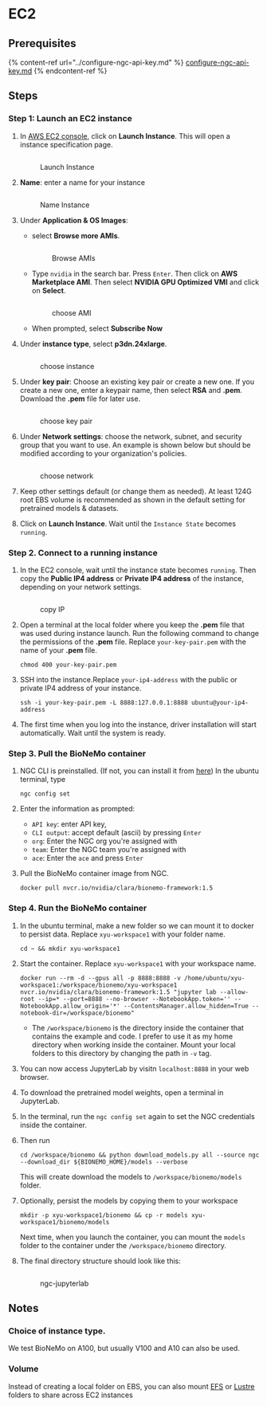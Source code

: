 # EC2

## Prerequisites

{% content-ref url="../configure-ngc-api-key.md" %}
[configure-ngc-api-key.md](../configure-ngc-api-key.md)
{% endcontent-ref %}

## Steps

### Step 1: Launch an EC2 instance

1.  In [AWS EC2 console](https://us-east-1.console.aws.amazon.com/ec2/home?region=us-east-1), click on **Launch Instance**. This will open a instance specification page.

    <figure><img src="../../.gitbook/assets/images/ec2-launch-instance.jpg" alt=""><figcaption><p>Launch Instance</p></figcaption></figure>
2.  **Name**: enter a name for your instance

    <figure><img src="../../.gitbook/assets/images/ec2-name-instance.jpg" alt=""><figcaption><p>Name Instance</p></figcaption></figure>
3. Under **Application & OS Images**:
   *   select **Browse more AMIs**.

       <figure><img src="../../.gitbook/assets/images/ec2-browse-ami.jpg" alt=""><figcaption><p>Browse AMIs</p></figcaption></figure>
   *   Type `nvidia` in the search bar. Press `Enter`. Then click on **AWS Marketplace AMI**. Then select **NVIDIA GPU Optimized VMI** and click on **Select**.

       <figure><img src="../../.gitbook/assets/images/ec2-choose-ami.jpg" alt=""><figcaption><p>choose AMI</p></figcaption></figure>
   * When prompted, select **Subscribe Now**
4.  Under **instance type**, select **p3dn.24xlarge**.

    <figure><img src="../../.gitbook/assets/images/ec2-choose-instance.jpg" alt=""><figcaption><p>choose instance</p></figcaption></figure>
5.  Under **key pair**: Choose an existing key pair or create a new one. If you create a new one, enter a keypair name, then select **RSA** and **.pem**. Download the **.pem** file for later use.

    <figure><img src="../../.gitbook/assets/images/ec2-keypairs.jpg" alt=""><figcaption><p>choose key pair</p></figcaption></figure>
6.  Under **Network settings**: choose the network, subnet, and security group that you want to use. An example is shown below but should be modified according to your organization's policies.

    <figure><img src="../../.gitbook/assets/images/ec2-network-settings.jpg" alt=""><figcaption><p>choose network</p></figcaption></figure>
7. Keep other settings default (or change them as needed). At least 124G root EBS volume is recommended as shown in the default setting for pretrained models & datasets.
8. Click on **Launch Instance**. Wait until the `Instance State` becomes `running`.

### Step 2. Connect to a running instance

1.  In the EC2 console, wait until the instance state becomes `running`. Then copy the **Public IP4 address** or **Private IP4 address** of the instance, depending on your network settings.

    <figure><img src="../../.gitbook/assets/images/ec2-copy-ip.jpg" alt=""><figcaption><p>copy IP</p></figcaption></figure>
2.  Open a terminal at the local folder where you keep the **.pem** file that was used during instance launch. Run the following command to change the permissions of the **.pem** file. Replace `your-key-pair.pem` with the name of your **.pem** file.

    ```shell
    chmod 400 your-key-pair.pem
    ```
3.  SSH into the instance.Replace `your-ip4-address` with the public or private IP4 address of your instance.

    ```shell
    ssh -i your-key-pair.pem -L 8888:127.0.0.1:8888 ubuntu@your-ip4-address
    ```
4. The first time when you log into the instance, driver installation will start automatically. Wait until the system is ready.

### Step 3. Pull the BioNeMo container

1.  NGC CLI is preinstalled. (If not, you can install it from [here](https://org.ngc.nvidia.com/setup/installers/cli))  In the ubuntu terminal, type

    ```shell
    ngc config set
    ```
2. Enter the information as prompted:
   * `API key`: enter API key,
   * `CLI output`: accept default (ascii) by pressing `Enter`
   * `org`: Enter the NGC org you're assigned with
   * `team`: Enter the NGC team you're assigned with
   * `ace`: Enter the `ace` and press `Enter`
3.  Pull the BioNeMo container image from NGC.

    ```shell
    docker pull nvcr.io/nvidia/clara/bionemo-framework:1.5
    ```

### Step 4. Run the BioNeMo container

1.  In the ubuntu terminal, make a new folder so we can mount it to docker to persist data. Replace `xyu-workspace1` with your folder name.

    ```shell
    cd ~ && mkdir xyu-workspace1
    ```
2.  Start the container. Replace `xyu-workspace1` with your workspace name.

    ```shell
    docker run --rm -d --gpus all -p 8888:8888 -v /home/ubuntu/xyu-workspace1:/workspace/bionemo/xyu-workspace1 nvcr.io/nvidia/clara/bionemo-framework:1.5 "jupyter lab --allow-root --ip=* --port=8888 --no-browser --NotebookApp.token='' --NotebookApp.allow_origin='*' --ContentsManager.allow_hidden=True --notebook-dir=/workspace/bionemo"
    ```

    * The `/workspace/bionemo` is the directory inside the container that contains the example and code. I prefer to use it as my home directory when working inside the container. Mount your local folders to this directory by changing the path in `-v` tag.
3. You can now access JupyterLab by visitn `localhost:8888` in your web browser.
4. To download the pretrained model weights, open a terminal in JupyterLab.
5. In the terminal, run the `ngc config set` again to set the NGC credentials inside the container.
6.  Then run

    ```shell
    cd /workspace/bionemo && python download_models.py all --source ngc --download_dir ${BIONEMO_HOME}/models --verbose
    ```

    This will create download the models to `/workspace/bionemo/models` folder.
7.  Optionally, persist the models by copying them to your workspace

    ```shell
    mkdir -p xyu-workspace1/bionemo && cp -r models xyu-workspace1/bionemo/models
    ```

    Next time, when you launch the container, you can mount the `models` folder to the container under the `/workspace/bionemo` directory.
8.  The final directory structure should look like this:

    <figure><img src="../../.gitbook/assets/images/ngc-jupyterlab.jpg" alt=""><figcaption><p>ngc-jupyterlab</p></figcaption></figure>

## Notes

### Choice of instance type.

We test BioNeMo on A100, but usually V100 and A10 can also be used.

### Volume

Instead of creating a local folder on EBS, you can also mount [EFS](https://aws.amazon.com/efs/) or [Lustre](https://aws.amazon.com/fsx/lustre/) folders to share across EC2 instances

